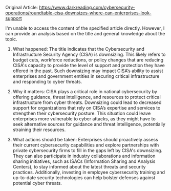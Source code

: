 Original Article: https://www.darkreading.com/cybersecurity-operations/roundtable-cisa-downsizes-where-can-enterprises-look-support

I'm unable to access the content of the specified article directly. However, I can provide an analysis based on the title and general knowledge about the topic.

1) What happened:
The title indicates that the Cybersecurity and Infrastructure Security Agency (CISA) is downsizing. This likely refers to budget cuts, workforce reductions, or policy changes that are reducing CISA's capacity to provide the level of support and protection they have offered in the past. Such downsizing may impact CISA’s ability to assist enterprises and government entities in securing critical infrastructure and responding to cyber threats.

2) Why it matters:
CISA plays a critical role in national cybersecurity by offering guidance, threat intelligence, and resources to protect critical infrastructure from cyber threats. Downsizing could lead to decreased support for organizations that rely on CISA’s expertise and services to strengthen their cybersecurity posture. This situation could leave enterprises more vulnerable to cyber attacks, as they might have to seek alternative sources for guidance and threat intelligence, potentially straining their resources.

3) What actions should be taken:
Enterprises should proactively assess their current cybersecurity capabilities and explore partnerships with private cybersecurity firms to fill in the gaps left by CISA's downsizing. They can also participate in industry collaborations and information sharing initiatives, such as ISACs (Information Sharing and Analysis Centers), to stay informed about the latest threats and security practices. Additionally, investing in employee cybersecurity training and up-to-date security technologies can help bolster defenses against potential cyber threats.